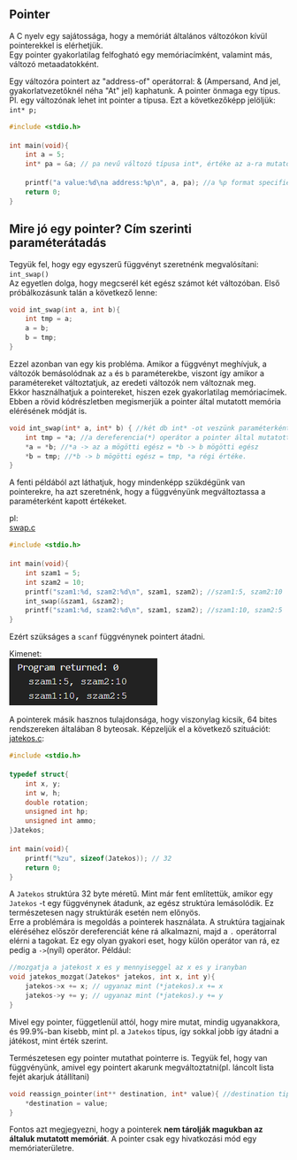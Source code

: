 ## Pointer

A C nyelv egy sajátossága, hogy a memóriát általános változókon kívül pointerekkel is elérhetjük.<br>
Egy pointer gyakorlatilag felfogható egy memóriacímként, valamint más, változó metaadatokként.

Egy változóra pointert az "address-of" operátorral: & (Ampersand, And jel, gyakorlatvezetőknél néha "At" jel) kaphatunk.
A pointer önmaga egy típus. Pl. egy változónak lehet int pointer a típusa. Ezt a következőképp jelöljük: `int* p;`
```c
#include <stdio.h>

int main(void){
    int a = 5;
    int* pa = &a; // pa nevű változó típusa int*, értéke az a-ra mutató pointer

    printf("a value:%d\na address:%p\n", a, pa); //a %p format specifier a pointer által mutatott címet írja ki.
    return 0;
}
```

## Mire jó egy pointer? Cím szerinti paraméterátadás

Tegyük fel, hogy egy egyszerű függvényt szeretnénk megvalósítani: `int_swap()`<br>
Az egyetlen dolga, hogy megcserél két egész számot két változóban. 
Első próbálkozásunk talán a következő lenne:
```c
void int_swap(int a, int b){
    int tmp = a;
    a = b;
    b = tmp;
}
```
Ezzel azonban van egy kis probléma. Amikor a függvényt meghívjuk, a változók bemásolódnak az `a` és `b` paraméterekbe, viszont így amikor a paramétereket változtatjuk, az eredeti változók nem változnak meg.<br>
Ekkor használhatjuk a pointereket, hiszen ezek gyakorlatilag memóriacímek. Ebben a rövid kódrészletben megismerjük a pointer által mutatott memória elérésének módját is.
```c
void int_swap(int* a, int* b) { //két db int* -ot veszünk paraméterként
    int tmp = *a; //a dereferencia(*) operátor a pointer által mutatott memóriát adja vissza, ez esetben az 'a' pointer mögötti egész számot
    *a = *b; //*a -> az a mögötti egész = *b -> b mögötti egész
    *b = tmp; //*b -> b mögötti egész = tmp, *a régi értéke.
}
```

A fenti példából azt láthatjuk, hogy mindenképp szükdégünk van pointerekre, ha azt szeretnénk, hogy a függvényünk megváltoztassa a paraméterként kapott értékeket.

pl:<br>
[swap.c](example/swap.c)
```c
#include <stdio.h>

int main(void){
    int szam1 = 5;
    int szam2 = 10;
    printf("szam1:%d, szam2:%d\n", szam1, szam2); //szam1:5, szam2:10
    int_swap(&szam1, &szam2);
    printf("szam1:%d, szam2:%d\n", szam1, szam2); //szam1:10, szam2:5
}
```
Ezért szükságes a `scanf` függvénynek pointert átadni.

Kimenet:<br>
![alt text](image.png)

A pointerek másik hasznos tulajdonsága, hogy viszonylag kicsik, 64 bites rendszereken általában 8 byteosak.
Képzeljük el a következő szituációt:<br>
[jatekos.c](example/jatekos.c):
```c
#include <stdio.h>

typedef struct{
    int x, y;
    int w, h;
    double rotation;
    unsigned int hp;
    unsigned int ammo;
}Jatekos;

int main(void){
    printf("%zu", sizeof(Jatekos)); // 32
    return 0;
}
```

A `Jatekos` struktúra 32 byte méretű. Mint már fent említettük, amikor egy `Jatekos` -t egy függvénynek átadunk, az egész struktúra lemásolódik. Ez természetesen nagy struktúrák esetén nem előnyös.<br>
Erre a problémára is megoldás a pointerek használata.
A struktúra tagjainak eléréséhez először dereferenciát kéne rá alkalmazni, majd a `.` operátorral elérni a tagokat. Ez egy olyan gyakori eset, hogy külön operátor van rá, ez pedig a `->`(nyíl) operátor.
Például:
```c
//mozgatja a jatekost x es y mennyiseggel az x es y iranyban
void jatekos_mozgat(Jatekos* jatekos, int x, int y){
    jatekos->x += x; // ugyanaz mint (*jatekos).x += x
    jatekos->y += y; // ugyanaz mint (*jatekos).y += y
}
```
Mivel egy pointer, függetlenül attól, hogy mire mutat, mindig ugyanakkora, és 99.9%-ban kisebb, mint pl. a `Jatekos` típus, így sokkal jobb így átadni a játékost, mint érték szerint.

Természetesen egy pointer mutathat pointerre is. Tegyük fel, hogy van függvényünk, amivel egy pointert akarunk megváltoztatni(pl. láncolt lista fejét akarjuk átállítani)
```c
void reassign_pointer(int** destination, int* value){ //destination tipusa: int**, egy int pointerre mutato pointer
    *destination = value;
}
```

Fontos azt megjegyezni, hogy a pointerek **nem tárolják magukban az általuk mutatott memóriát**. A pointer csak egy hivatkozási mód egy memóriaterületre. 